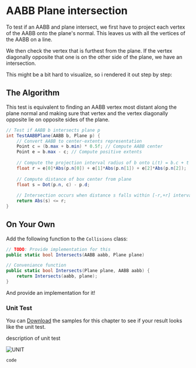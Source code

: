 # AABB Plane intersection

To test if an AABB and plane intersect, we first have to project each vertex of the AABB onto the plane's normal. This leaves us with all the vertices of the AABB on a line.

We then check the vertex that is furthest from the plane. If the vertex diagonally opposite that one is on the other side of the plane, we have an intersection. 

This might be a bit hard to visualize, so i rendered it out step by step:



## The Algorithm

This test is equivalent to finding an AABB vertex most distant along the plane
normal and making sure that vertex and the vertex diagonally opposite lie on opposite
sides of the plane.

```cs
// Test if AABB b intersects plane p
int TestAABBPlane(AABB b, Plane p) {
    // Convert AABB to center-extents representation
    Point c = (b.max + b.min) * 0.5f; // Compute AABB center
    Point e = b.max - c; // Compute positive extents
    
    // Compute the projection interval radius of b onto L(t) = b.c + t * p.n
    float r = e[0]*Abs(p.n[0]) + e[1]*Abs(p.n[1]) + e[2]*Abs(p.n[2]);
    
    // Compute distance of box center from plane
    float s = Dot(p.n, c) - p.d;
    
    // Intersection occurs when distance s falls within [-r,+r] interval
    return Abs(s) <= r;
}
```

## On Your Own

Add the following function to the ```Collisions``` class:

```cs
// TODO: Provide implementation for this
public static bool Intersects(AABB aabb, Plane plane) 

// Conveniance function
public static bool Intersects(Plane plane, AABB aabb) {
    return Intersects(aabb, plane);
}

```

And provide an implementation for it!

### Unit Test

You can [Download](../Samples/StaticIntersections.rar) the samples for this chapter to see if your result looks like the unit test.

description of unit test

![UNIT](image)

```cs
code
```